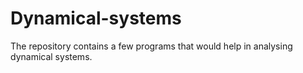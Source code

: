 # Dynamical-systems
The repository contains a few programs that would help in analysing dynamical systems.
